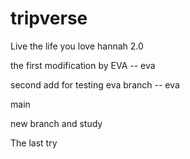 # tripverse
Live the life you love
hannah
2.0

the first modification by EVA --
eva

second add for testing eva branch -- eva

main

new branch and study

The last try